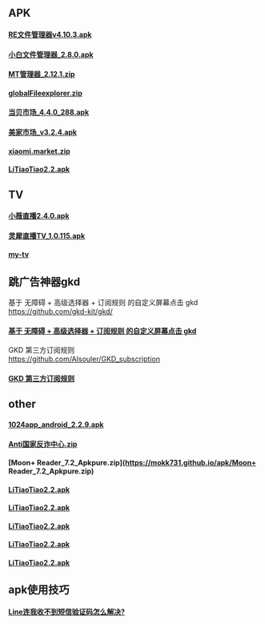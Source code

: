 ## APK


#### [RE文件管理器v4.10.3.apk](https://mokk731.github.io/apk/RE文件管理器v4.10.3.apk)

#### [小白文件管理器_2.8.0.apk](https://mokk731.github.io/apk/小白文件管理器_2.8.0.apk)

#### [MT管理器_2.12.1.zip](https://mokk731.github.io/apk/MT管理器_2.12.1.zip)

#### [globalFileexplorer.zip](https://mokk731.github.io/apk/globalFileexplorer.zip)

#### [当贝市场_4.4.0_288.apk](https://mokk731.github.io/apk/当贝市场_4.4.0_288.apk)

#### [美家市场_v3.2.4.apk](https://mokk731.github.io/apk/美家市场_v3.2.4.apk)

#### [xiaomi.market.zip](https://mokk731.github.io/apk/xiaomi.market.zip)

#### [LiTiaoTiao2.2.apk](https://mokk731.github.io/apk/LiTiaoTiao2.2.apk)




## TV

#### [小薇直播2.4.0.apk](https://mokk731.github.io/apk/小薇直播2.4.0.apk)

#### [灵犀直播TV_1.0.115.apk](https://mokk731.github.io/apk/灵犀直播TV_1.0.115.apk)

#### [my-tv](https://github.com/lizongying/my-tv/releases)


## 跳广告神器gkd

基于 无障碍 + 高级选择器 + 订阅规则 的自定义屏幕点击 gkd     
https://github.com/gkd-kit/gkd/

#### [基于 无障碍 + 高级选择器 + 订阅规则 的自定义屏幕点击 gkd](https://github.com/gkd-kit/gkd/releases)


GKD 第三方订阅规则       
https://github.com/AIsouler/GKD_subscription

#### [GKD 第三方订阅规则](https://raw.githubusercontent.com/AIsouler/GKD_subscription/main/dist/AIsouler_gkd.json5)


## other

#### [1024app_android_2.2.9.apk](https://mokk731.github.io/apk/1024app_android_2.2.9.apk)

#### [Anti国家反诈中心.zip](https://mokk731.github.io/apk/Anti国家反诈中心.zip)

#### [Moon+ Reader_7.2_Apkpure.zip](https://mokk731.github.io/apk/Moon+ Reader_7.2_Apkpure.zip)




#### [LiTiaoTiao2.2.apk](https://mokk731.github.io/apk/LiTiaoTiao2.2.apk)
#### [LiTiaoTiao2.2.apk](https://mokk731.github.io/apk/LiTiaoTiao2.2.apk)

#### [LiTiaoTiao2.2.apk](https://mokk731.github.io/apk/LiTiaoTiao2.2.apk)
#### [LiTiaoTiao2.2.apk](https://mokk731.github.io/apk/LiTiaoTiao2.2.apk)
#### [LiTiaoTiao2.2.apk](https://mokk731.github.io/apk/LiTiaoTiao2.2.apk)

## apk使用技巧

#### [Line连我收不到短信验证码怎么解决?](https://mokk731.github.io/md/line)


